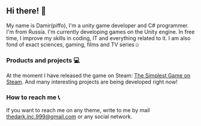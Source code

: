 ## Hi there! :wave:
My name is Damir(piffo), I'm a unity game developer and C# programmer. I'm from Russia. I'm currently developing games on the Unity engine.
In free time, I improve my skills in coding, IT and everything related to it. I am also fond of exact sciences, gaming, films and TV series:relaxed:
### Products and projects :computer:
At the moment I have released the game on Steam: [The Simplest Game on Steam](https://store.steampowered.com/app/1569560/The_Simplest_Game/).
And many interesting projects are being developed right now!
### How to reach me :telephone_receiver:
If you want to reach me on any theme, write to me by mail thedark.inc.999@gmail.com or any social network.
